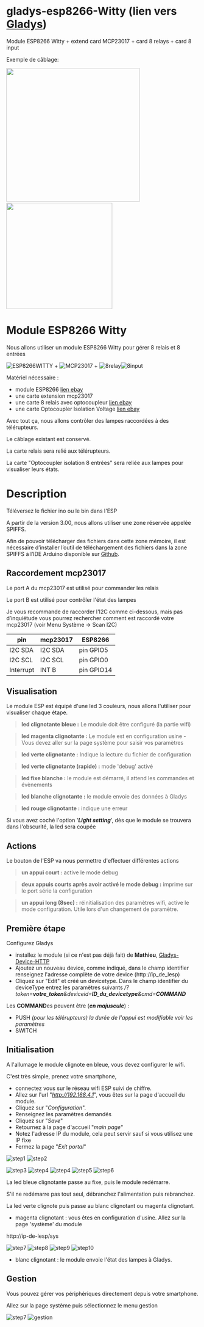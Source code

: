 # gladys-esp8266-Witty  (lien vers [Gladys](https://gladysassistant.com/))
Module ESP8266 Witty + extend card MCP23017 + card 8 relays + card 8 input

Exemple de câblage:
<p><a target="_blank" href="https://github.com/zzuutt/gladys-esp8266-Witty/blob/master/images/schema.jpg"><img src="https://github.com/zzuutt/gladys-esp8266-Witty/blob/master/images/schema.jpg" width="350"></a> &nbsp; &nbsp; <img src="https://github.com/zzuutt/gladys-esp8266-Witty/blob/master/images/step9.jpg" height="278"></p>

# Module ESP8266 Witty
Nous allons utiliser un module ESP8266 Witty pour gérer 8 relais et 8 entrées

![ESP8266WITTY](https://github.com/zzuutt/gladys-esp8266-Witty/blob/master/images/ESP8266-Witty.jpg) + ![MCP23017](https://github.com/zzuutt/gladys-esp8266-Witty/blob/master/images/mcp23017.jpg) + ![8relay](https://github.com/zzuutt/gladys-esp8266-Witty/blob/master/images/8relay.jpg)![8input](https://github.com/zzuutt/gladys-esp8266-Witty/blob/master/images/8input.jpg)

Matériel nécessaire :
- module ESP8266 [lien ebay](https://www.ebay.fr/itm/ESP8266-Serial-WIFI-Witty-Cloud-Development-Board-ESP-12F-Module-MINI-Nodemcu/264039039222?_trkparms=aid=111001&algo=REC.SEED&ao=1&asc=20160908105057&meid=7912a8f239d74abcb7126c140473364d&pid=100675&rk=6&rkt=15&sd=173503702813&itm=264039039222&_trksid=p2481888.c100675.m4236&_trkparms=pageci:8df836f6-4f16-11e9-aa46-74dbd1802d22%7Cparentrq:b59144011690ad794a1eef74fff9554d%7Ciid:1)
- une carte extension mcp23017
- une carte 8 relais avec optocoupleur [lien ebay](https://www.ebay.fr/itm/1-2-4-8-16-12V-Channel-Relay-Module-With-optocoupler-For-PIC-AVR-DSP-ARM-Arduino/173604730014?var=472283979123&_trkparms=aid=222007&algo=SIM.MBE&ao=2&asc=20170831090034&meid=e1b7924e5ee348e0948b592fde06df41&pid=100005&rk=1&rkt=9&sd=391975892322&itm=472283979123&_trksid=p2047675.c100005.m1851) 
- une carte Optocoupler Isolation Voltage [lien ebay](https://www.ebay.fr/itm/Optocoupler-Isolation-Voltage-Test-Board-8-Channel-AC-220V-MCU-TTL-for-PLC/263162567047?_trkparms=aid=111001&algo=REC.SEED&ao=1&asc=20160908105057&meid=7912a8f239d74abcb7126c140473364d&pid=100675&rk=4&rkt=15&sd=173503702813&itm=263162567047&_trksid=p2481888.c100675.m4236&_trkparms=pageci:8df836f6-4f16-11e9-aa46-74dbd1802d22%7Cparentrq:b59144011690ad794a1eef74fff9554d%7Ciid:1)

Avec tout ça, nous allons contrôler des lampes raccordées à des télérupteurs. 

Le câblage existant est conservé. 

La carte relais sera relié aux télérupteurs.

La carte "Optocoupler isolation 8 entrées" sera reliée aux lampes pour visualiser leurs états.

# Description

Téléversez le fichier ino ou le bin dans l'ESP

A partir de la version 3.00, nous allons utiliser une zone réservée appelée SPIFFS.

Afin de pouvoir télécharger des fichiers dans cette zone mémoire, il est nécessaire d’installer l’outil de téléchargement des fichiers dans la zone SPIFFS à l’IDE Arduino disponible sur [Github](https://github.com/esp8266/arduino-esp8266fs-plugin).

## Raccordement mcp23017

Le port A du mcp23017 est utilisé pour commander les relais

Le port B est utilisé pour contrôler l'état des lampes

Je vous recommande de raccorder l'I2C comme ci-dessous, mais pas d’inquiétude vous pourrez rechercher comment est raccordé votre mcp23017 (voir Menu Système -> Scan I2C) 

| pin |      mcp23017      |     ESP8266
|-----|--------------------|--------------------
|I2C SDA | I2C SDA | pin GPIO5
|I2C SCL | I2C SCL | pin GPIO0
|Interrupt | INT B | pin GPIO14

## Visualisation 
Le module ESP est équipé d'une led 3 couleurs, nous allons l'utiliser pour visualiser chaque étape.
> **led clignotante bleue :**
> Le module doit être configuré (la partie wifi)

> **led magenta clignotante :**
> Le module est en configuration usine - Vous devez aller sur la page système pour saisir vos paramètres 

> **led verte clignotante :**
> Indique la lecture du fichier de configuration

>**led verte clignotante (rapide) :**
>mode 'debug' activé

>**led fixe blanche :**
>le module est démarré, il attend les commandes et évènements

> **led blanche clignotante :**
> le module envoie des données à Gladys

> **led rouge clignotante :**
> indique une erreur

Si vous avez coché l'option '***Light setting***', dès que le module se trouvera dans l'obscurité, la led sera coupée
 
## Actions
Le bouton de l'ESP va nous permettre d'effectuer différentes actions
> **un appui court :**
> active le mode debug

> **deux appuis courts après avoir activé le mode debug :**
> imprime sur le port série la configuration

> **un appui long (8sec) :**
> réinitialisation des paramètres wifi, active le mode configuration. Utile lors d'un changement de paramètre.

## Première étape
Configurez Gladys
* installez le module (si ce n'est pas déjà fait) de **Mathieu**, [Gladys-Device-HTTP](https://github.com/MathieuAndrade/Gladys-Device-HTTP)
* Ajoutez un nouveau device, comme indiqué, dans le champ identifier renseignez l'adresse complète de votre device (http://ip_de_lesp)
* Cliquez sur "Edit" et créé un devicetype. Dans le champ identifier du deviceType entrez les paramètres suivants */?token=**votre_token**&deviceid=**ID_du_devicetype**&cmd=**COMMAND***

Les **COMMAND**es peuvent être (***en majuscule***) :

* PUSH   *(pour les télérupteurs) la durée de l'appui est modifiable voir les paramètres*
* SWITCH

## Initialisation
A l'allumage le module clignote en bleue, vous devez configurer le wifi.

C'est très simple, prenez votre smartphone, 

* connectez vous sur le réseau wifi ESP suivi de chiffre.
* Allez sur l'url "*http://192.168.4.1*", vous êtes sur la page d'accueil du module.
* Cliquez sur "*Configuration*".
* Renseignez les paramètres demandés
* Cliquez sur "*Save*"
* Retournez à la page d'accueil "*main page*"
* Notez l'adresse IP du module, cela peut servir sauf si vous utilisez une IP fixe
* Fermez la page "*Exit portal*"

![step1](https://github.com/zzuutt/gladys-esp8266-Witty/blob/master/images/step1.jpg)
![step2](https://github.com/zzuutt/gladys-esp8266-Witty/blob/master/images/step2.jpg)

![step3](https://github.com/zzuutt/gladys-esp8266-Witty/blob/master/images/step3.jpg)
![step4](https://github.com/zzuutt/gladys-esp8266-Witty/blob/master/images/step4-2.jpg)
![step4](https://github.com/zzuutt/gladys-esp8266-Witty/blob/master/images/step4-3.jpg)
![step5](https://github.com/zzuutt/gladys-esp8266-Witty/blob/master/images/step6.jpg)
![step6](https://github.com/zzuutt/gladys-esp8266-Witty/blob/master/images/step8-0.jpg)

La led bleue clignotante passe au fixe, puis le module redémarre.

S'il ne redémarre pas tout seul, débranchez l'alimentation puis rebranchez.

La led verte clignote puis passe au blanc clignotant ou magenta clignotant. 

- magenta clignotant : vous êtes en configuration d'usine. Allez sur la page 'système' du module

http://ip-de-lesp/sys

![step7](https://github.com/zzuutt/gladys-esp8266-Witty/blob/master/images/step5-1.jpg)
![step8](https://github.com/zzuutt/gladys-esp8266-Witty/blob/master/images/step6-2.jpg)
![step9](https://github.com/zzuutt/gladys-esp8266-Witty/blob/master/images/step7-1.jpg)
![step10](https://github.com/zzuutt/gladys-esp8266-Witty/blob/master/images/step8-1.jpg)

- blanc clignotant : le module envoie l'état des lampes à Gladys.

## Gestion

Vous pouvez gérer vos périphériques directement depuis votre smartphone.

Allez sur la page système puis sélectionnez le menu gestion

![step7](https://github.com/zzuutt/gladys-esp8266-Witty/blob/master/images/step5-1.jpg)
![gestion](https://github.com/zzuutt/gladys-esp8266-Witty/blob/master/images/step9.jpg)
